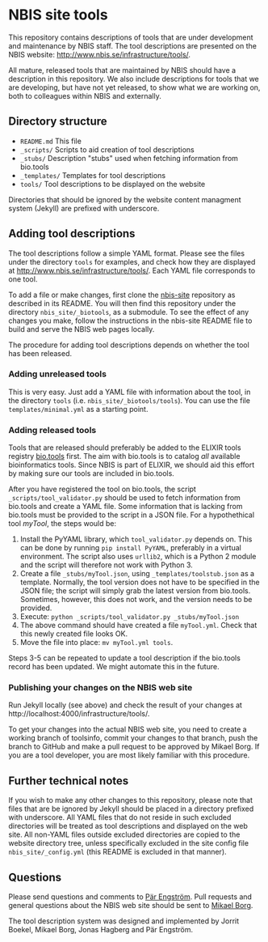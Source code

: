 # NBIS site tools

This repository contains descriptions of tools that are under
development and maintenance by NBIS staff. The tool descriptions are
presented on the NBIS website:
http://www.nbis.se/infrastructure/tools/.

All mature, released tools that are maintained by NBIS should have a
description in this repository. We also include descriptions for tools
that we are developing, but have not yet released, to show what we are
working on, both to colleagues within NBIS and externally.

## Directory structure

- `README.md`    This file
- `_scripts/`    Scripts to aid creation of tool descriptions
- `_stubs/`      Description "stubs" used when fetching information from bio.tools
- `_templates/`  Templates for tool descriptions
- `tools/`       Tool descriptions to be displayed on the website

Directories that should be ignored by the website content managment
system (Jekyll) are prefixed with underscore.

## Adding tool descriptions

The tool descriptions follow a simple YAML format. Please see the
files under the directory `tools` for examples, and check how they are
displayed at http://www.nbis.se/infrastructure/tools/. Each YAML file
corresponds to one tool.

To add a file or make changes, first clone the
[nbis-site](https://github.com/NBISweden/nbis-site) repository as
described in its README. You will then find this repository under the
directory `nbis_site/_biotools`, as a submodule. To see the effect of any
changes you make, follow the instructions in the nbis-site README file
to build and serve the NBIS web pages locally.

The procedure for adding tool descriptions depends on whether the tool
has been released.

### Adding unreleased tools

This is very easy. Just add a YAML file with information about the
tool, in the directory `tools` (i.e. `nbis_site/_biotools/tools`). You
can use the file `templates/minimal.yml` as a starting point.

### Adding released tools

Tools that are released should preferably be added to the ELIXIR tools
registry [bio.tools](https://bio.tools) first. The aim with bio.tools
is to catalog *all* available bioinformatics tools. Since NBIS is part
of ELIXIR, we should aid this effort by making sure our tools are
included in bio.tools.

After you have registered the tool on bio.tools, the script
`_scripts/tool_validator.py` should be used to fetch information from
bio.tools and create a YAML file. Some information that is lacking
from bio.tools must be provided to the script in a JSON file. For a
hypothethical tool *myTool*, the steps would be:

1. Install the PyYAML library, which `tool_validator.py` depends
   on. This can be done by running `pip install PyYAML`, preferably in
   a virtual environment. The script also uses `urllib2`, which is a
   Python 2 module and the script will therefore not work with
   Python 3.
2. Create a file `_stubs/myTool.json`, using
   `_templates/toolstub.json` as a template.  Normally, the tool
   version does not have to be specified in the JSON file; the script
   will simply grab the latest version from bio.tools. Sometimes,
   however, this does not work, and the version needs to be provided.
3. Execute: `python _scripts/tool_validator.py _stubs/myTool.json`
4. The above command should have created a file `myTool.yml`.
   Check that this newly created file looks OK.
5. Move the file into place: `mv myTool.yml tools`.

Steps 3-5 can be repeated to update a tool description if the
bio.tools record has been updated. We might automate this in the
future.

### Publishing your changes on the NBIS web site

Run Jekyll locally (see above) and check the result of your changes at
http://localhost:4000/infrastructure/tools/.

To get your changes into the actual NBIS web site, you need to create
a working branch of toolsinfo, commit your changes to that branch,
push the branch to GitHub and make a pull request to be approved by
Mikael Borg. If you are a tool developer, you are most likely familiar
with this procedure.

## Further technical notes

If you wish to make any other changes to this repository, please note
that files that are be ignored by Jekyll should be placed in a
directory prefixed with underscore. All YAML files that do not reside
in such excluded directories will be treated as tool descriptions and
displayed on the web site. All non-YAML files outside excluded
directories are copied to the website directory tree, unless
specifically excluded in the site config file `nbis_site/_config.yml`
(this README is excluded in that manner).

## Questions

Please send questions and comments to
[P&auml;r Engstr&ouml;m](mailto:par.engstrom@scilifelab.se). Pull
requests and general questions about the NBIS web site should be sent
to [Mikael Borg](mailto:mikael.borg@nbis.se).

The tool description system was designed and implemented by Jorrit
Boekel, Mikael Borg, Jonas Hagberg and P&auml;r Engstr&ouml;m.
